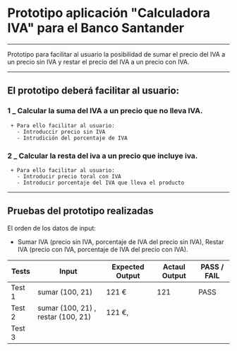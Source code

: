 # Prototipo aplicación "Calculadora IVA" para el Banco Santander
---
Prototipo para facilitar al usuario la posibilidad de sumar el precio del IVA a un precio sin IVA y restar el precio del IVA a un precio con IVA. 

---

## El prototipo deberá facilitar al usuario:
   ### 1 _ Calcular la suma del IVA a un precio que no lleva IVA.
     + Para ello facilitar al usuario: 
       - Introduccir precio sin IVA
       - Intrudición del porcentaje de IVA
   ### 2 _ Calcular la resta del iva a un precio que incluye iva.
     + Para ello facilitar al usuario: 
       - Introducir precio toral con IVA
       - Introducir porcentaje del IVA que lleva el producto
___

## Pruebas del prototipo realizadas
El orden de los datos de input: 
  + Sumar IVA (precio sin IVA, porcentaje de IVA del precio sin IVA), Restar IVA (precio con IVA, porcentaje de IVA del precio con IVA).


|  Tests |  Input |  Expected Output |  Actaul Output | PASS / FAIL  |
|---|---|---|---|---|
|  Test 1  |  sumar (100, 21)                     |  121 €  |  121  |  PASS  |
|  Test 2  |  sumar (100, 21) , restar (100, 21)  |  121 €,   |   |   |
|  Test 3  |   |   |   |   |

